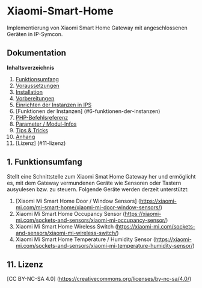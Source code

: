 # Xiaomi-Smart-Home

Implementierung von Xiaomi Smart Home Gateway mit angeschlossenen Geräten in IP-Symcon.

## Dokumentation

**Inhaltsverzeichnis**

1. [Funktionsumfang](#1-funktionsumfang) 
2. [Voraussetzungen](#2-voraussetzungen)
3. [Installation](#3-installation)
4. [Vorbereitungen](#4-vorbereitungen)
5. [Einrichten der Instanzen in IPS](#5-einrichten-der--instanzen-in-ips)
6. [Funktionen der Instanzen] (#6-funktionen-der-instanzen)
7. [PHP-Befehlsreferenz](#7-php-befehlsreferenz) 
8. [Parameter / Modul-Infos](#8-parameter--modul-infos) 
9. [Tips & Tricks](#9-tips--tricks) 
10. [Anhang](#10-anhang)
11. [Lizenz] (#11-lizenz)

## 1. Funktionsumfang

Stellt eine Schnittstelle zum Xiaomi Smat Home Gateway her und ermöglicht es, mit dem Gateway vermundenen Geräte wie Sensoren oder Tastern ausyulesen bzw. zu steuern.
Folgende Geräte werden derzeit unterstützt:
  1. [Xiaomi Mi Smart Home Door / Window Sensors] (https://xiaomi-mi.com/mi-smart-home/xiaomi-mi-door-window-sensors/)
  2. Xiaomi Mi Smart Home Occupancy Sensor (https://xiaomi-mi.com/sockets-and-sensors/xiaomi-mi-occupancy-sensor/)
  3. Xiaomi Mi Smart Home Wireless Switch (https://xiaomi-mi.com/sockets-and-sensors/xiaomi-mi-wireless-switch/)
  4. Xiaomi Mi Smart Home Temperature / Humidity Sensor (https://xiaomi-mi.com/sockets-and-sensors/xiaomi-mi-temperature-humidity-sensor/)




## 11. Lizenz  

[CC BY-NC-SA 4.0] (https://creativecommons.org/licenses/by-nc-sa/4.0/) 
